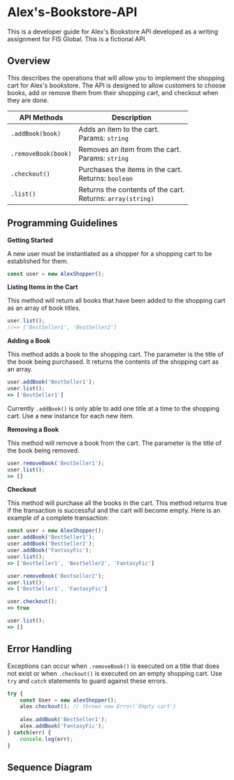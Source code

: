 # Alex's-Bookstore-API
This is a developer guide for Alex's Bookstore API developed as a writing assignment for FIS Global. This is a fictional API. 

## Overview
This describes the operations that will allow you to implement the shopping cart for Alex's bookstore. The API is designed to allow customers to choose books, add or remove them from their shopping cart, and checkout when they are done. 

API Methods | Description
--- | ---
`.addBook(book)` | Adds an item to the cart. <br> Params: `string`
`.removeBook(book)` | Removes an item from the cart. <br> Params: `string`
`.checkout()` | Purchases the items in the cart. <br> Returns: `boolean`
`.list()` | Returns the contents of the cart. <br> Returns: `array(string)` 

## Programming Guidelines
**Getting Started**

A new user must be instantiated as a shopper for a shopping cart to be established for them.
```javascript
const user = new AlexShopper();
```
**Listing Items in the Cart**

This method will return all books that have been added to the shopping cart as an array of book titles.
```javascript
user.list();
//=> ['BestSeller1', 'BestSeller2']
```

**Adding a Book**

This method adds a book to the shopping cart. The parameter is the title of the book being purchased. It returns the contents of the shopping cart as an array.
```javascript
user.addBook('BestSeller1');
user.list();
=> ['BestSeller1']
```
Currently `.addBook()` is only able to add one title at a time to the shopping cart. Use a new instance for each new item.

**Removing a Book**

This method will remove a book from the cart. The parameter is the title of the book being removed.
```javascript
user.removeBook('BestSeller1');
user.list();
=> []
```

**Checkout**

This method will purchase all the books in the cart. This method returns true if the transaction is successful and the cart will become empty. Here is an example of a complete transaction:
```javascript
const user = new AlexShopper();
user.addBook('BestSeller1');
user.addBook('BestSeller2');
user.addBook('FantasyFic');
user.list();
=> ['BestSeller1', 'BestSeller2', 'FantasyFic']

user.removeBook('Bestseller2');
user.list();
=> ['BestSeller1', 'FantasyFic']

user.checkout();
=> true

user.list();
=> []
```
## Error Handling
Exceptions can occur when `.removeBook()` is executed on a title that does not exist or when `.checkout()` is executed on an empty shopping cart. Use `try` and `catch` statements to guard against these errors. 

```javascript
try {
	const User = new alexShopper();
	alex.checkout(); // throws new Error('Empty cart')
	
	alex.addBook('BestSeller1');
	alex.addBook('FantasyFic');
} catch(err) {
	console.log(err);
}
```
## Sequence Diagram

